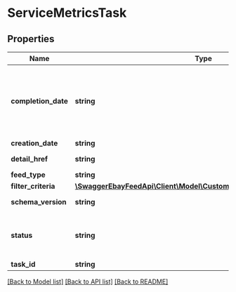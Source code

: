 # ServiceMetricsTask

## Properties
Name | Type | Description | Notes
------------ | ------------- | ------------- | -------------
**completion_date** | **string** | The timestamp when the customer service metrics task went into the COMPLETED or COMPLETED_WITH_ERROR state. This field is only returned if the status is one of the two completed values. This state means that eBay has compiled the report for the seller based on the seller&amp;rsquo;s filter criteria, and the seller can run a getResultFile call to download the report. | [optional] 
**creation_date** | **string** | The date the customer service metrics task was created. | [optional] 
**detail_href** | **string** | The relative getCustomerServiceMetricTask call URI path to retrieve the corresponding task. | [optional] 
**feed_type** | **string** | The feed type associated with the task. | [optional] 
**filter_criteria** | [**\SwaggerEbayFeedApi\Client\Model\CustomerServiceMetricsFilterCriteria**](CustomerServiceMetricsFilterCriteria.md) |  | [optional] 
**schema_version** | **string** | The schema version number of the file format. If omitted, the default value is used. Default value: 1.0 | [optional] 
**status** | **string** | An enumeration value that indicates the state of the task. See FeedStatusEnum for values. For implementation help, refer to &lt;a href&#x3D;&#39;https://developer.ebay.com/api-docs/sell/feed/types/api:FeedStatusEnum&#39;&gt;eBay API documentation&lt;/a&gt; | [optional] 
**task_id** | **string** | The unique eBay-assigned ID of the task. | [optional] 

[[Back to Model list]](../README.md#documentation-for-models) [[Back to API list]](../README.md#documentation-for-api-endpoints) [[Back to README]](../README.md)


